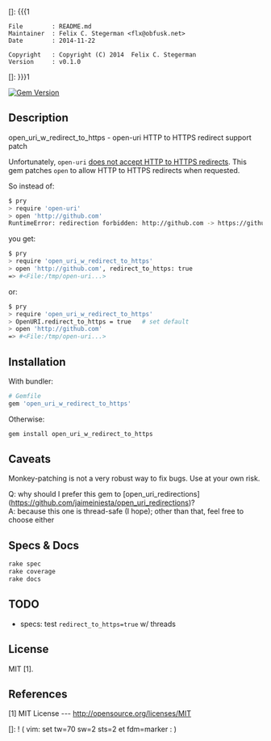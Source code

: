 []: {{{1

    File        : README.md
    Maintainer  : Felix C. Stegerman <flx@obfusk.net>
    Date        : 2014-11-22

    Copyright   : Copyright (C) 2014  Felix C. Stegerman
    Version     : v0.1.0

[]: }}}1

[![Gem Version](https://badge.fury.io/rb/open_uri_w_redirect_to_https.png)](https://rubygems.org/gems/open_uri_w_redirect_to_https)

## Description

  open_uri_w_redirect_to_https - open-uri HTTP to HTTPS redirect support patch

  Unfortunately, `open-uri` [does not accept HTTP to HTTPS
  redirects](https://bugs.ruby-lang.org/issues/3719).  This gem
  patches `open` to allow HTTP to HTTPS redirects when requested.

  So instead of:

```bash
$ pry
> require 'open-uri'
> open 'http://github.com'
RuntimeError: redirection forbidden: http://github.com -> https://github.com/
```

  you get:

```bash
$ pry
> require 'open_uri_w_redirect_to_https'
> open 'http://github.com', redirect_to_https: true
=> #<File:/tmp/open-uri...>
```

  or:

```bash
$ pry
> require 'open_uri_w_redirect_to_https'
> OpenURI.redirect_to_https = true   # set default
> open 'http://github.com'
=> #<File:/tmp/open-uri...>
```

## Installation

With bundler:

```ruby
# Gemfile
gem 'open_uri_w_redirect_to_https'
```

Otherwise:

```bash
gem install open_uri_w_redirect_to_https
```

## Caveats

  Monkey-patching is not a very robust way to fix bugs.  Use at your
  own risk.

  Q: why should I prefer this gem to [open_uri_redirections]
  (https://github.com/jaimeiniesta/open_uri_redirections)?
  <br/>
  A: because this one is thread-safe (I hope); other than that, feel
  free to choose either

## Specs & Docs

```bash
rake spec
rake coverage
rake docs
```

## TODO

* specs: test `redirect_to_https=true` w/ threads

## License

  MIT [1].

## References

  [1] MIT License
  --- http://opensource.org/licenses/MIT

[]: ! ( vim: set tw=70 sw=2 sts=2 et fdm=marker : )
